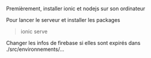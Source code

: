 Premièrement, installer ionic et nodejs sur son ordinateur

Pour lancer le serveur et installer les packages 
> ionic serve

Changer les infos de firebase si elles sont expirés dans ./src/environnements/... 
